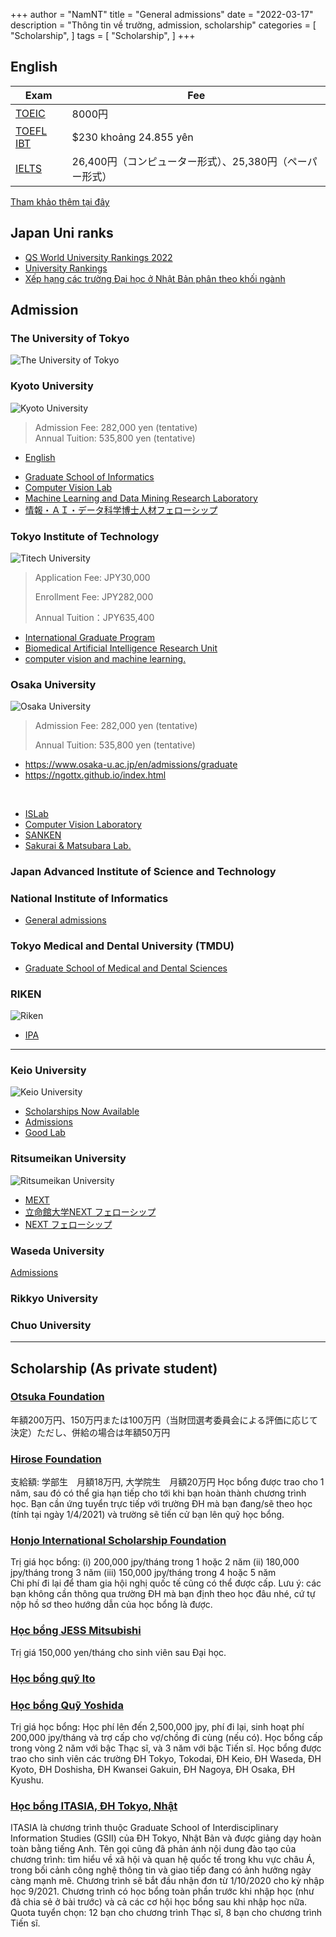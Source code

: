 
+++
author = "NamNT"
title = "General admissions"
date = "2022-03-17"
description = "Thông tin về trường, admission, scholarship"
categories = [
    "Scholarship",
]
tags = [
    "Scholarship",
]
+++

## English
| Exam                                                                  | Fee                                                      |
|-----------------------------------------------------------------------|----------------------------------------------------------|
| [TOEIC](https://www.iibc-global.org/toeic/test/lr/guide01/schedule.html) |   8000円                                                      |
| [TOEFL IBT](https://www.ets.org/jp/toefl/test-takers/)                   | $230 khoảng 24.855 yên                                   |
| [IELTS](https://ieltsjp.com/japan/test-dates)                            | 26,400円（コンピューター形式）、25,380円（ペーパー形式） |


[Tham khảo thêm tại đây](https://tomonivj.jp/thi-chung-chi-toeic-ielts-toefl-tai-nhat-ban-nhu-nao/)

## Japan Uni ranks
* [QS World University Rankings 2022](https://www.topuniversities.com/university-rankings/world-university-rankings/2022)
* [University Rankings](https://www.4icu.org/jp/)
* [Xếp hạng các trường Đại học ở Nhật Bản phân theo khối ngành](https://jnavi.yoiwork.com/vi/topuniversityinjapan-vi/)

## Admission

### The University of Tokyo
![The University of Tokyo](https://upload.wikimedia.org/wikipedia/commons/thumb/c/c2/UnivOfTokyo_logo.svg/2880px-UnivOfTokyo_logo.svg.png)

### Kyoto University
![Kyoto University](https://upload.wikimedia.org/wikipedia/en/5/54/Kyoto_University_logo.svg)

> Admission Fee: 282,000 yen (tentative) <br/>
> Annual Tuition: 535,800 yen (tentative)
- [English](https://www.mext.go.jp/b_menu/houdou/30/03/__icsFiles/afieldfile/2019/01/15/1402610_1.pdf)


* [Graduate School of Informatics](http://www.i.kyoto-u.ac.jp/admission/application.html)
* [Computer Vision Lab](https://vision.ist.i.kyoto-u.ac.jp/)
* [Machine Learning and Data Mining Research Laboratory](http://www.ml.ist.i.kyoto-u.ac.jp/en/en-recruitment)
* [情報・ＡＩ・データ科学博士人材フェローシップ](http://www.i.kyoto-u.ac.jp/fellowship/)
### Tokyo Institute of Technology
![Titech University](https://japan-product.com/wp-content/uploads/2017/11/Tokyo-Institute-of-Technology-Logo-500x500.png)

> Application Fee: JPY30,000 
> 
> Enrollment Fee: JPY282,000 
> 
> Annual Tuition：JPY635,400 

* [International Graduate Program](https://www.titech.ac.jp/english/admissions/prospective-students/international/international-graduate)
* [Biomedical Artificial Intelligence Research Unit](http://suzukilab.first.iir.titech.ac.jp/publications/conference-papers/)
* [computer vision and machine learning.](https://d-itlab.c.titech.ac.jp/research/)

### Osaka University
![Osaka University](https://pbs.twimg.com/profile_images/687490098271653888/RuIDJRth_400x400.png)

> Admission Fee: 282,000 yen (tentative)
> 
> Annual Tuition: 535,800 yen (tentative)


* https://www.osaka-u.ac.jp/en/admissions/graduate
* https://ngottx.github.io/index.html

<br>

* [ISLab](https://www.is.ids.osaka-u.ac.jp/)
* [Computer Vision Laboratory](http://cvl.ist.osaka-u.ac.jp/en/join/)
* [SANKEN](https://www.sanken.osaka-u.ac.jp/en/students/admission/)
* [Sakurai & Matsubara Lab.](https://www.dm.sanken.osaka-u.ac.jp/career/message-education/)
### Japan Advanced Institute of Science and Technology

###  National Institute of Informatics 
* [General admissions](https://www.nii.ac.jp/graduate/en/entrance/general-admissions/)

### Tokyo Medical and Dental University (TMDU)
* [Graduate School of Medical and Dental Sciences](https://www.tmd.ac.jp/english/admissions/application/graduate/)

### RIKEN
![Riken](https://web.brc.riken.jp/en/wp-content/uploads/banner_riken.png)
* [IPA](https://www.riken.jp/en/careers/programs/ipa/)

---

### Keio University
![Keio University](https://www.keio.ac.jp/en/assets/common/images/footer_title_01_sp.png)

* [Scholarships Now Available](https://www.ic.keio.ac.jp/en/life/scholarship/available.html)
* [Admissions](https://www.st.keio.ac.jp/en/admissions/application.html)
* [Good Lab](http://www.hvrl.ics.keio.ac.jp/openings/)

### Ritsumeikan University
![Ritsumeikan University](https://upload.wikimedia.org/wikipedia/commons/9/9b/Logo_rits_univ.svg)

* [MEXT](http://en.ritsumei.ac.jp/admissions/monbukagakusho-university-recommendation/?fbclid=IwAR3mBgLH1jqq0bPgrPvGHo-tfRMB7fBD3g0EdwLhrFzanjbL1dnJo4ka2GA)
* [立命館大学NEXT フェローシップ](http://www.ritsumei.ac.jp/news/detail/?id=2028)
* [NEXT フェローシップ](http://www.ritsumei.ac.jp/next-fs/)

### Waseda University
[Admissions](https://www.waseda.jp/fsci/admissions_gs/)

### Rikkyo University

### Chuo University

---
## Scholarship (As private student)
### [Otsuka Foundation](http://www.otsukafoundation.org/guide/index.html)

年額200万円、150万円または100万円（当財団選考委員会による評価に応じて決定）ただし、併給の場合は年額50万円
### [Hirose Foundation](https://www.facebook.com/Gakutomo/posts/4034776476588369)

支給額: 学部生　月額18万円, 大学院生　月額20万円
Học bổng được trao cho 1 năm, sau đó có thể gia hạn tiếp cho tới khi bạn hoàn thành chương trình học. 
Bạn cần ứng tuyển trực tiếp với trường ĐH mà bạn đang/sẽ theo học (tính tại ngày 1/4/2021) và trường sẽ tiến cử bạn lên quỹ học bổng. 
### [Honjo International Scholarship Foundation](https://www.facebook.com/Gakutomo/posts/4002484356484248)
Trị giá học bổng:
(i) 200,000 jpy/tháng trong 1 hoặc 2 năm
(ii) 180,000 jpy/tháng trong 3 năm
(iii) 150,000 jpy/tháng trong 4 hoặc 5 năm  
Chi phí đi lại để tham gia hội nghị quốc tế cũng có thể được cấp. Lưu ý: các bạn không cần thông qua trường ĐH mà bạn định theo học đâu nhé, cứ tự nộp hồ sơ theo hướng dẫn của học bổng là được.
### [Học bổng JESS Mitsubishi](https://www.facebook.com/Gakutomo/posts/3760139387385414)

Trị giá 150,000 yen/tháng cho sinh viên sau Đại học. 
### [Học bổng quỹ Ito](https://www.facebook.com/Gakutomo/posts/3576526505746704)
### [Học bổng Quỹ Yoshida](https://www.facebook.com/Gakutomo/posts/3287980974601260)

Trị giá học bổng: Học phí lên đến 2,500,000 jpy, phí đi lại, sinh hoạt phí 200,000 jpy/tháng và trợ cấp cho vợ/chồng đi cùng (nếu có). Học bổng cấp trong vòng 2 năm với bậc Thạc sĩ, và 3 năm với bậc Tiến sĩ. 
Học bổng được trao cho sinh viên các trường ĐH Tokyo, Tokodai, ĐH Keio, ĐH Waseda, ĐH Kyoto, ĐH Doshisha, ĐH Kwansei Gakuin, ĐH Nagoya, ĐH Osaka, ĐH Kyushu.
### [Học bổng ITASIA, ĐH Tokyo, Nhật](https://www.facebook.com/Gakutomo/posts/3501044853294870)

ITASIA là chương trình thuộc Graduate School of Interdisciplinary Information Studies (GSII) của ĐH Tokyo, Nhật Bản và được giảng dạy hoàn toàn bằng tiếng Anh. Tên gọi cũng đã phản ánh nội dung đào tạo của chương trình: tìm hiểu về xã hội và quan hệ quốc tế trong khu vực châu Á, trong bối cảnh công nghệ thông tin và giao tiếp đang có ảnh hưởng ngày càng mạnh mẽ. Chương trình sẽ bắt đầu nhận đơn từ 1/10/2020 cho kỳ nhập học 9/2021. Chương trình có học bổng toàn phần trước khi nhập học (như đã chia sẻ ở bài trước) và cả các cơ hội học bổng sau khi nhập học nữa. Quota tuyển chọn: 12 bạn cho chương trình Thạc sĩ, 8 bạn cho chương trình Tiến sĩ. 